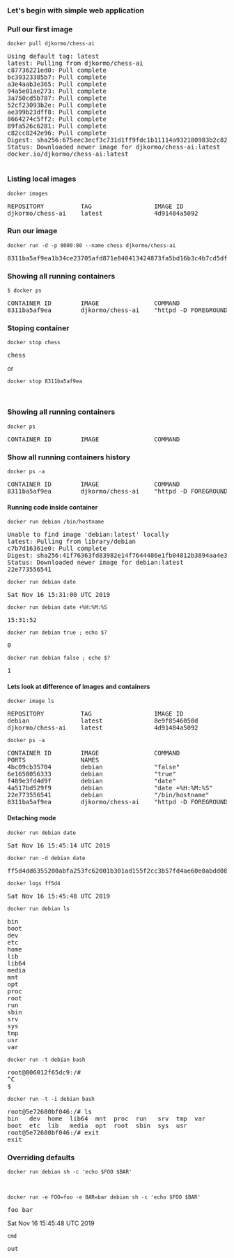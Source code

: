 
### Let's begin with simple web application


### Pull our first image
```console
docker pull djkormo/chess-ai
```
<pre>
Using default tag: latest
latest: Pulling from djkormo/chess-ai
c87736221ed0: Pull complete 
bc39323385b7: Pull complete 
a3e4aab3e365: Pull complete 
94a5e01ae273: Pull complete 
3a750cd5b787: Pull complete 
52cf23093b2e: Pull complete 
ae399b23dff8: Pull complete 
8664274c5ff2: Pull complete 
89fa526c6281: Pull complete 
c82cc8242e96: Pull complete 
Digest: sha256:675eec3ecf3c731d1ff9fdc1b11114a932180983b2c820199b482f134547ed75
Status: Downloaded newer image for djkormo/chess-ai:latest
docker.io/djkormo/chess-ai:latest

</pre>


### Listing local images

```console
docker images
```
<pre>
REPOSITORY          TAG                 IMAGE ID            CREATED       SIZE
djkormo/chess-ai    latest              4d91484a5092        3 months ago  44.1MB
</pre>

### Run our image
```console
docker run -d -p 8000:80 --name chess djkormo/chess-ai
```
<pre>
8311ba5af9ea1b34ce23705afd871e840413424873fa5bd16b3c4b7cd5df6afb
</pre>

### Showing all running containers
```console
$ docker ps
```

<pre>
CONTAINER ID        IMAGE               COMMAND                 CREATED              STATUS              PORTS                  NAMES
8311ba5af9ea        djkormo/chess-ai    "httpd -D FOREGROUND"   About a minute ago   Up About a minute   0.0.0.0:8000->80/tcp   chess
</pre>

### Stoping container 
```console
docker stop chess
```
<pre>
chess
</pre>

or

```console
docker stop 8311ba5af9ea
```

<pre>

</pre>

### Showing all running containers
```console
docker ps
```
<pre>
CONTAINER ID        IMAGE               COMMAND             CREATED             STATUS              PORTS               NAMES
</pre>
### Show all running containers history
```console
docker ps -a
```
<pre>
CONTAINER ID        IMAGE               COMMAND                 CREATED             STATUS                          PORTS               NAMES
8311ba5af9ea        djkormo/chess-ai    "httpd -D FOREGROUND"   7 minutes ago       Exited (0) About a minute ago                       chess
</pre>

#### Running code inside container
```console
docker run debian /bin/hostname
```
<pre>
Unable to find image 'debian:latest' locally
latest: Pulling from library/debian
c7b7d16361e0: Pull complete 
Digest: sha256:41f76363fd83982e14f7644486e1fb04812b3894aa4e396137c3435eaf05de88
Status: Downloaded newer image for debian:latest
22e773556541
</pre>


```console
docker run debian date
```
<pre>
Sat Nov 16 15:31:00 UTC 2019
</pre>

```console
docker run debian date +%H:%M:%S
```
<pre>
15:31:52
</pre>

```console
docker run debian true ; echo $?
```
<pre>
0
</pre>
```console
docker run debian false ; echo $?
```
<pre>
1
</pre>

#### Lets look at difference of images and containers

```console
docker image ls
```
<pre>
REPOSITORY          TAG                 IMAGE ID            CREATED             SIZE
debian              latest              8e9f8546050d        4 weeks ago         114MB
djkormo/chess-ai    latest              4d91484a5092        3 months ago        44.1MB
</pre>

```console 
docker ps -a
```
<pre>
CONTAINER ID        IMAGE               COMMAND                 CREATED             STATUS                      
PORTS               NAMES
4bc09cb35704        debian              "false"                 47 seconds ago      Exited (1) 46 seconds ago                       nice_agnesi
6e1650056333        debian              "true"                  58 seconds ago      Exited (0) 57 seconds ago                       zen_noyce
f489e3fd4d9f        debian              "date"                  3 minutes ago       Exited (0) 3 minutes ago                        xenodochial_ellis
4a517bd529f9        debian              "date +%H:%M:%S"        3 minutes ago       Exited (0) 3 minutes ago                        laughing_williams
22e773556541        debian              "/bin/hostname"         5 minutes ago       Exited (0) 5 minutes ago                        focused_chaum
8311ba5af9ea        djkormo/chess-ai    "httpd -D FOREGROUND"   16 minutes ago      Exited (0) 10 minutes ago                       chess
</pre>


#### Detaching mode

```console
docker run debian date
```
<pre>
Sat Nov 16 15:45:14 UTC 2019
</pre>
```console
docker run -d debian date
```
<pre>
ff5d4dd6355200abfa253fc62001b301ad155f2cc3b57fd4ae60e0abdd08fb7e
</pre>
```console
docker logs ff5d4
```
<pre>
Sat Nov 16 15:45:48 UTC 2019
</pre>


```console
docker run debian ls
```
<pre>
bin
boot
dev
etc
home
lib
lib64
media
mnt
opt
proc
root
run
sbin
srv
sys
tmp
usr
var
</pre>


```console
docker run -t debian bash
```
<pre>
root@806012f65dc9:/#
^C
$
</pre>

```console
docker run -t -i debian bash
```
<pre>
root@5e72680bf046:/# ls   
bin   dev  home  lib64  mnt  proc  run   srv  tmp  var
boot  etc  lib   media  opt  root  sbin  sys  usr
root@5e72680bf046:/# exit
exit
</pre>

### Overriding defaults

```console
docker run debian sh -c 'echo $FOO $BAR'
```
<pre>

</pre>

```console
docker run -e FOO=foo -e BAR=bar debian sh -c 'echo $FOO $BAR'
```
<pre>
foo bar
</pre>



Sat Nov 16 15:45:48 UTC 2019

```console
cmd
```
<pre>
out
</pre>